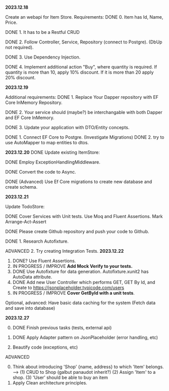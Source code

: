 **2023.12.18**

Create an webapi for Item Store.
Requirements:
DONE 0. Item has Id, Name, Price.

DONE 1. It has to be a Restful CRUD

DONE 2. Follow Controller, Service, Repository (connect to Postgre). (DbUp not required).

DONE 3. Use Dependency Injection.

DONE 4. Implement additional action "Buy", where quantity is required. If quantity is more than 10, apply 10% discount.
      If it is more than 20 apply 20% discount.

**2023.12.19**

Additional requirements:
DONE 1. Replace Your Dapper repository with EF Core InMemory Repository.

DONE 2. Your service should  (maybe?) be interchangable with both Dapper and EF Core InMemory.

DONE 3. Update your application with DTO/Entity concepts.

DONE 1. Connect EF Core to Postgre. (Investigate Migrations)
DONE 2. try to  use AutoMapper to map entities to dtos.

**2023.12.20**
DONE Update existing ItemStore:
   
DONE Employ ExceptionHandlingMiddleware.

DONE Convert the code to Async.

DONE (Advanced) Use Ef Core migrations to create new database and create schema.

**2023.12.21**

Update TodoStore:

DONE Cover Services with Unit tests. Use Moq and Fluent Assertions. Mark Arrange-Act-Assert

DONE Please create Github repository and push your code to Github.

DONE 1. Research Autofixture.
     
ADVANCED 2. Try creating Integration Tests.
**2023.12.22**

1. DONE? Use Fluent Assertions.
2. IN PROGRESS / IMPROVE **Add Mock Verify to your tests.**
3. DONE Use Autofixture for data generation. Autofixture.xunit2 has AutoData attribute.
4. DONE Add new User Controller which performs GET, GET By Id, and Create to https://jsonplaceholder.typicode.com/users
5. IN PROGRESS / IMPROVE **Cover GetById with a unit tests**.
   
Optional, advanced: Have basic data caching for the system (Fetch data and save into database)

**2023.12.27**

0. DONE Finish previous tasks (tests, external api)
   
1. DONE Apply Adapter pattern on JsonPlaceholder (error handling, etc)
   
2. Beautify code (exceptions, etc)

ADVANCED

0. Think about introducing 'Shop' {name, address} to which 'Item' belongs. --> 
(1) CRUD to Shop (galbut panaudot inherit?) 
(2) Assign 'Item' to a shop.
(3) 'User' should be able to buy an item
1. Apply Clean architecture principles.
